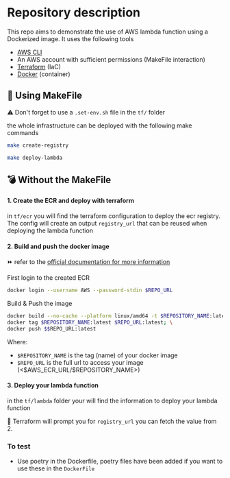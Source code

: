 # Repository description 

This repo aims to demonstrate the use of AWS lambda function using a Dockerized image.
It uses the following tools

- [AWS CLI](https://docs.aws.amazon.com/cli/latest/userguide/getting-started-install.html)
- An AWS account with sufficient permissions (MakeFile interaction)
- [Terraform](https://www.terraform.io/) (IaC)
- [Docker](https://www.docker.com/) (container)

## :wrench: Using MakeFile

:warning: Don't forget to use a `.set-env.sh` file in the `tf/` folder

the whole infrastructure can be deployed with the following make commands

```bash
make create-registry
```

```bash
make deploy-lambda
```

## :bomb: Without the MakeFile

#### 1. Create the ECR and deploy with terraform

in `tf/ecr` you will find the terraform configuration to deploy the ecr registry.
The config will create an output `registry_url` that can be reused when deploying the lambda function

#### 2. Build and push the docker image

:fast_forward: refer to the [official documentation for more information](https://docs.aws.amazon.com/lambda/latest/dg/images-create.html)

First login to the created ECR 

```bash
docker login --username AWS --password-stdin $REPO_URL
```

Build & Push the image

```bash
docker build --no-cache --platform linux/amd64 -t $REPOSITORY_NAME:latest .; \
docker tag $REPOSITORY_NAME:latest $REPO_URL:latest; \
docker push $$REPO_URL:latest
```

Where:
- `$REPOSITORY_NAME` is the tag (name) of your docker image
- `$REPO_URL` is the full url to access your image (<\$AWS_ECR_URL/$REPOSITORY_NAME>)

#### 3. Deploy your lambda function

in the `tf/lambda` folder your will find the information to deploy your lambda function

:information_desk_person: Terraform will prompt you for `registry_url` you can fetch the value from 2.


### To test

- Use poetry in the Dockerfile, poetry files have been added if you want to use these in the `DockerFile`

